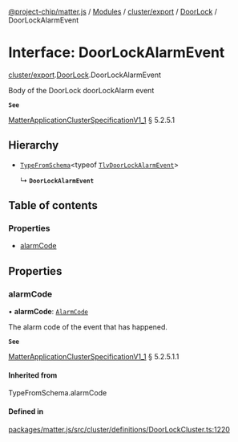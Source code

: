 [@project-chip/matter.js](../README.md) / [Modules](../modules.md) / [cluster/export](../modules/cluster_export.md) / [DoorLock](../modules/cluster_export.DoorLock.md) / DoorLockAlarmEvent

# Interface: DoorLockAlarmEvent

[cluster/export](../modules/cluster_export.md).[DoorLock](../modules/cluster_export.DoorLock.md).DoorLockAlarmEvent

Body of the DoorLock doorLockAlarm event

**`See`**

[MatterApplicationClusterSpecificationV1_1](spec_export.MatterApplicationClusterSpecificationV1_1.md) § 5.2.5.1

## Hierarchy

- [`TypeFromSchema`](../modules/tlv_export.md#typefromschema)\<typeof [`TlvDoorLockAlarmEvent`](../modules/cluster_export.DoorLock.md#tlvdoorlockalarmevent)\>

  ↳ **`DoorLockAlarmEvent`**

## Table of contents

### Properties

- [alarmCode](cluster_export.DoorLock.DoorLockAlarmEvent.md#alarmcode)

## Properties

### alarmCode

• **alarmCode**: [`AlarmCode`](../enums/cluster_export.DoorLock.AlarmCode.md)

The alarm code of the event that has happened.

**`See`**

[MatterApplicationClusterSpecificationV1_1](spec_export.MatterApplicationClusterSpecificationV1_1.md) § 5.2.5.1.1

#### Inherited from

TypeFromSchema.alarmCode

#### Defined in

[packages/matter.js/src/cluster/definitions/DoorLockCluster.ts:1220](https://github.com/project-chip/matter.js/blob/3adaded6/packages/matter.js/src/cluster/definitions/DoorLockCluster.ts#L1220)
